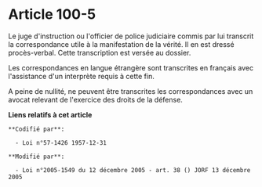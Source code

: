 # Article 100-5

Le juge d'instruction ou l'officier de police judiciaire commis par lui transcrit la correspondance utile à la manifestation
de la vérité. Il en est dressé procès-verbal. Cette transcription est versée au dossier.

Les correspondances en langue étrangère sont transcrites en français avec l'assistance d'un interprète requis à cette fin.

A peine de nullité, ne peuvent être transcrites les correspondances avec un avocat relevant de l'exercice des droits de la
défense.

**Liens relatifs à cet article**

	**Codifié par**:

	  - Loi n°57-1426 1957-12-31

	**Modifié par**:

	  - Loi n°2005-1549 du 12 décembre 2005 - art. 38 () JORF 13 décembre 2005
